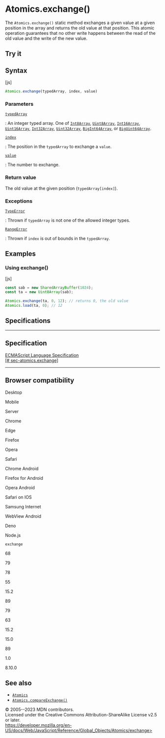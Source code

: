 Atomics.exchange()
==================


The `Atomics.exchange()` static method exchanges a given value at a
given position in the array and returns the old value at that position.
This atomic operation guarantees that no other write happens between the
read of the old value and the write of the new value.



Try it 
------






Syntax
------




[js]


```js
Atomics.exchange(typedArray, index, value)
```





### Parameters



[`typedArray`](#typedarray)

:   An integer typed array. One of [`Int8Array`](../int8array),
    [`Uint8Array`](../uint8array), [`Int16Array`](../int16array),
    [`Uint16Array`](../uint16array), [`Int32Array`](../int32array),
    [`Uint32Array`](../uint32array),
    [`BigInt64Array`](../bigint64array), or
    [`BigUint64Array`](../biguint64array).

[`index`](#index)

:   The position in the `typedArray` to exchange a `value`.

[`value`](#value)

:   The number to exchange.




### Return value 


The old value at the given position (`typedArray[index]`).




### Exceptions



[`TypeError`](../typeerror)

:   Thrown if `typedArray` is not one of the allowed integer types.

[`RangeError`](../rangeerror)

:   Thrown if `index` is out of bounds in the `typedArray`.




Examples
--------



### Using exchange() 




[js]


```js
const sab = new SharedArrayBuffer(1024);
const ta = new Uint8Array(sab);

Atomics.exchange(ta, 0, 12); // returns 0, the old value
Atomics.load(ta, 0); // 12
```




Specifications
--------------


  -------------------------------------------------------------------------------------------------------------
  Specification
  -------------------------------------------------------------------------------------------------------------
  [ECMAScript Language Specification\
  [\#
  sec-atomics.exchange]](https://tc39.es/ecma262/multipage/structured-data.html#sec-atomics.exchange)

  -------------------------------------------------------------------------------------------------------------


Browser compatibility 
---------------------




Desktop

Mobile

Server

Chrome

Edge

Firefox

Opera

Safari

Chrome Android

Firefox for Android

Opera Android

Safari on IOS

Samsung Internet

WebView Android

Deno

Node.js

`exchange`

68

79

78

55

15.2

89

79

63

15.2

15.0

89

1.0

8.10.0


See also 
--------


-   [`Atomics`](../atomics)
-   [`Atomics.compareExchange()`](compareexchange)




© 2005--2023 MDN contributors.\
Licensed under the Creative Commons Attribution-ShareAlike License v2.5
or later.\
https://developer.mozilla.org/en-US/docs/Web/JavaScript/Reference/Global_Objects/Atomics/exchange>


